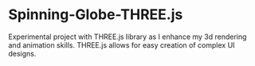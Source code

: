 # Spinning-Globe-THREE.js
Experimental project with THREE.js library as I enhance my 3d rendering and animation skills. THREE.js allows for easy creation of complex UI designs.
